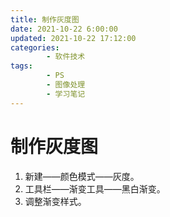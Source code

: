 ```yaml
---
title: 制作灰度图
date: 2021-10-22 6:00:00
updated: 2021-10-22 17:12:00
categories:
        - 软件技术
tags:
        - PS
        - 图像处理
        - 学习笔记
---
```


# 制作灰度图

1. 新建——颜色模式——灰度。
2. 工具栏——渐变工具——黑白渐变。
3. 调整渐变样式。
